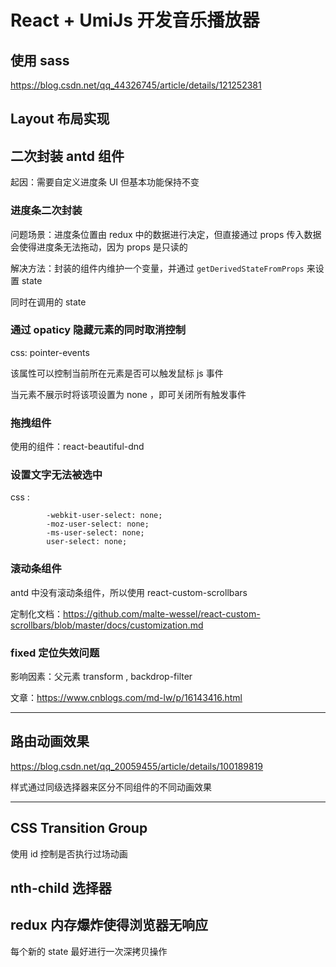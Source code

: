 # React + UmiJs 开发音乐播放器

## 使用 sass

https://blog.csdn.net/qq_44326745/article/details/121252381

## Layout 布局实现

## 二次封装 antd 组件

起因：需要自定义进度条 UI 但基本功能保持不变

### 进度条二次封装

问题场景：进度条位置由 redux 中的数据进行决定，但直接通过 props 传入数据会使得进度条无法拖动，因为 props 是只读的

解决方法：封装的组件内维护一个变量，并通过 `getDerivedStateFromProps` 来设置 state

同时在调用的 state 

### 通过 opaticy 隐藏元素的同时取消控制

css: pointer-events

该属性可以控制当前所在元素是否可以触发鼠标 js 事件

当元素不展示时将该项设置为 none ，即可关闭所有触发事件

### 拖拽组件

使用的组件：react-beautiful-dnd

### 设置文字无法被选中

css :
```
        -webkit-user-select: none;
        -moz-user-select: none;
        -ms-user-select: none;
        user-select: none;
```

### 滚动条组件

antd 中没有滚动条组件，所以使用 react-custom-scrollbars

定制化文档：https://github.com/malte-wessel/react-custom-scrollbars/blob/master/docs/customization.md

### fixed 定位失效问题

影响因素：父元素 transform , backdrop-filter 

文章：https://www.cnblogs.com/md-lw/p/16143416.html

------

## 路由动画效果

https://blog.csdn.net/qq_20059455/article/details/100189819

样式通过同级选择器来区分不同组件的不同动画效果


------


## CSS Transition Group

使用 id 控制是否执行过场动画

## nth-child 选择器

## redux 内存爆炸使得浏览器无响应

每个新的 state 最好进行一次深拷贝操作